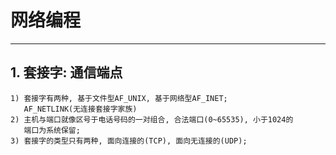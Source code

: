 # **网络编程**
***



## **1. 套接字: 通信端点**
    1) 套接字有两种, 基于文件型AF_UNIX, 基于网络型AF_INET;
       AF_NETLINK(无连接套接字家族)
    2) 主机与端口就像区号于电话号码的一对组合, 合法端口(0~65535), 小于1024的
       端口为系统保留;
    3) 套接字的类型只有两种, 面向连接的(TCP), 面向无连接的(UDP);
